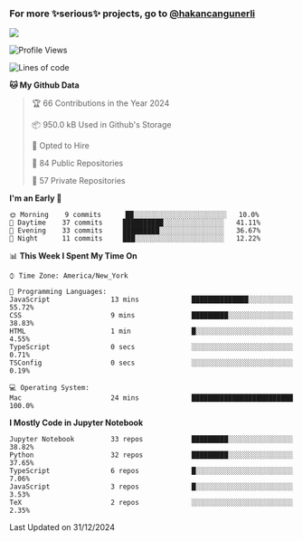 ### For more ✨serious✨ projects, go to [@hakancangunerli](https://github.com/hakancangunerli)

![](https://github-readme-stats.vercel.app/api/top-langs/?username=johngunerli&layout=compact&hide=jupyter%20notebook,tex,html,shell,CSS,Ruby,Makefile,EmberScript,MATLAB,C&langs_count=6&exclude_repo=2015-csharp,gt_code,gsu_code,uga_code,uga_robotics)

<!--START_SECTION:waka-->
![Profile Views](http://img.shields.io/badge/Profile%20Views-3-blue)

![Lines of code](https://img.shields.io/badge/From%20Hello%20World%20I%27ve%20Written-482251%20lines%20of%20code-blue)

**🐱 My Github Data** 

> 🏆 66 Contributions in the Year 2024
 > 
> 📦 950.0 kB Used in Github's Storage 
 > 
> 💼 Opted to Hire
 > 
> 📜 84 Public Repositories 
 > 
> 🔑 57 Private Repositories  
 > 
**I'm an Early 🐤** 

```text
🌞 Morning    9 commits      ██░░░░░░░░░░░░░░░░░░░░░░░   10.0% 
🌆 Daytime    37 commits     ██████████░░░░░░░░░░░░░░░   41.11% 
🌃 Evening    33 commits     █████████░░░░░░░░░░░░░░░░   36.67% 
🌙 Night      11 commits     ███░░░░░░░░░░░░░░░░░░░░░░   12.22%

```


📊 **This Week I Spent My Time On** 

```text
⌚︎ Time Zone: America/New_York

💬 Programming Languages: 
JavaScript               13 mins             ██████████████░░░░░░░░░░░   55.72% 
CSS                      9 mins              █████████░░░░░░░░░░░░░░░░   38.83% 
HTML                     1 min               █░░░░░░░░░░░░░░░░░░░░░░░░   4.55% 
TypeScript               0 secs              ░░░░░░░░░░░░░░░░░░░░░░░░░   0.71% 
TSConfig                 0 secs              ░░░░░░░░░░░░░░░░░░░░░░░░░   0.19%

💻 Operating System: 
Mac                      24 mins             █████████████████████████   100.0%

```

**I Mostly Code in Jupyter Notebook** 

```text
Jupyter Notebook         33 repos            █████████░░░░░░░░░░░░░░░░   38.82% 
Python                   32 repos            █████████░░░░░░░░░░░░░░░░   37.65% 
TypeScript               6 repos             █░░░░░░░░░░░░░░░░░░░░░░░░   7.06% 
JavaScript               3 repos             █░░░░░░░░░░░░░░░░░░░░░░░░   3.53% 
TeX                      2 repos             ░░░░░░░░░░░░░░░░░░░░░░░░░   2.35%

```



 Last Updated on 31/12/2024
<!--END_SECTION:waka-->



